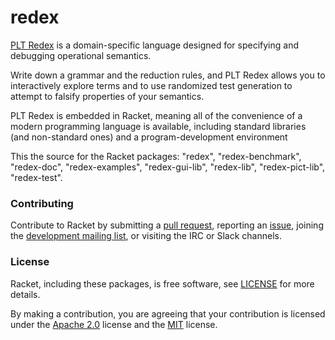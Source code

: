 # redex

[PLT Redex](https://docs.racket-lang.org/redex/) is a domain-specific language designed for specifying and debugging operational semantics. 

Write down a grammar and the reduction rules, and PLT Redex allows you to interactively explore terms and to use randomized test generation to attempt to falsify properties of your semantics.

PLT Redex is embedded in Racket, meaning all of the convenience of a modern programming language is available, including standard libraries (and non-standard ones) and a program-development environment

This the source for the Racket packages: "redex", "redex-benchmark", "redex-doc", "redex-examples", "redex-gui-lib", "redex-lib", "redex-pict-lib", "redex-test".

### Contributing

Contribute to Racket by submitting a [pull request], reporting an
[issue], joining the [development mailing list], or visiting the
IRC or Slack channels.

### License

Racket, including these packages, is free software, see [LICENSE]
for more details.

By making a contribution, you are agreeing that your contribution
is licensed under the [Apache 2.0] license and the [MIT] license.

[MIT]: https://github.com/racket/racket/blob/master/racket/src/LICENSE-MIT.txt
[Apache 2.0]: https://www.apache.org/licenses/LICENSE-2.0.txt
[pull request]: https://github.com/racket/redex/pulls
[issue]: https://github.com/racket/redex/issues
[development mailing list]: https://lists.racket-lang.org
[LICENSE]: LICENSE

